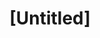 ---
pid: RS313
title: "[Untitled]"
location_transcription: 
zipcode: 
outside_phl: 
neighborhood: 
age: 
age_range: 
instagram: 
image_file_name: RS_313.jpg
proposal_transcription: A Bavarian soft pretzel
topic: Food
topic_summary: '0'
type: Other No Form
keywords_other: 
credit: 
image_labels: 
twitter: 
facebook: 
permalink: "/monuments/rs313/"
layout: item-page
---